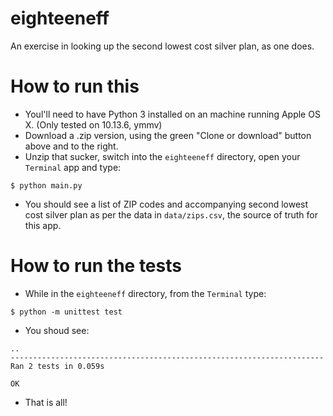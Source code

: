 # eighteeneff
An exercise in looking up the second lowest cost silver plan, as one does.

# How to run this

* Youl'll need to have Python 3 installed on an machine running Apple OS X. (Only tested on 10.13.6, ymmv)
* Download a .zip version, using the green "Clone or download" button above and to the right.
* Unzip that sucker, switch into the `eighteeneff` directory, open your `Terminal` app and type:
```
$ python main.py
```
* You should see a list of ZIP codes and accompanying second lowest cost silver plan as per the data in `data/zips.csv`, the source of truth for this app.

# How to run the tests

* While in the `eighteeneff` directory, from the `Terminal` type:

```
$ python -m unittest test
```
* You shoud see:

```
..
----------------------------------------------------------------------
Ran 2 tests in 0.059s

OK

```
* That is all!
